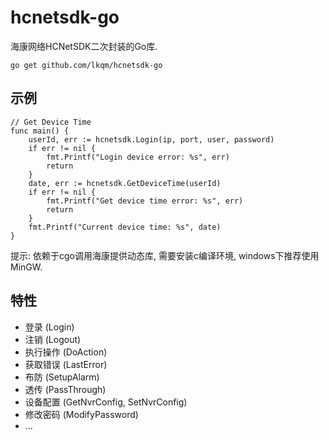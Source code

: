 # hcnetsdk-go

海康网络HCNetSDK二次封装的Go库.

```
go get github.com/lkqm/hcnetsdk-go
```

## 示例
```
// Get Device Time
func main() {
	userId, err := hcnetsdk.Login(ip, port, user, password)
	if err != nil {
		fmt.Printf("Login device error: %s", err)
		return
	}
	date, err := hcnetsdk.GetDeviceTime(userId)
	if err != nil {
		fmt.Printf("Get device time error: %s", err)
		return
	}
	fmt.Printf("Current device time: %s", date)
}
```

提示: 依赖于cgo调用海康提供动态库, 需要安装c编译环境, windows下推荐使用MinGW.

## 特性

- 登录 (Login)
- 注销 (Logout)
- 执行操作 (DoAction)
- 获取错误 (LastError)
- 布防 (SetupAlarm)
- 透传 (PassThrough)
- 设备配置 (GetNvrConfig, SetNvrConfig)
- 修改密码 (ModifyPassword)
- ...
